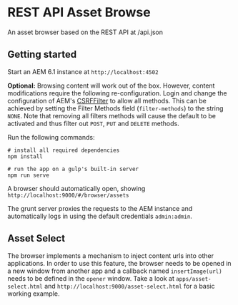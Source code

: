# REST API Asset Browse

An asset browser based on the REST API at /api.json

## Getting started

Start an AEM 6.1 instance at `http://localhost:4502`

**Optional:** Browsing content will work out of the box. However, content modifications
require the following re-configuration. Login and change the configuration of AEM's
[CSRFFilter][csrf-filter] to allow all methods. This can be achieved by setting the
Filter Methods field (`filter-methods`) to the string `NONE`. Note that removing all
filters methods will cause the default to be activated and thus filter out `POST`,
`PUT` and `DELETE` methods.

Run the following commands:

    # install all required dependencies
    npm install
    
    # run the app on a gulp's built-in server
    npm run serve
    
A browser should automatically open, showing `http://localhost:9000/#/browser/assets`

The grunt server proxies the requests to the AEM instance and automatically logs in using
the default credentials `admin:admin`.

## Asset Select

The browser implements a mechanism to inject content urls into other applications. In
order to use this feature, the browser needs to be opened in a new window from another
app and a callback named `insertImage(url)` needs to be defined in the `opener` window.
Take a look at `apps/asset-select.html` and `http://localhost:9000/asset-select.html`
for a basic working example.

[csrf-filter]: http://localhost:4502/system/console/configMgr/com.adobe.granite.csrf.impl.CSRFFilter
